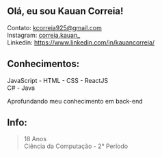 ## Olá, eu sou Kauan Correia!
Contato: kcorreia925@gmail.com  <br /> 
Instagram: [correia.kauan_](https://www.instagram.com/correia.kauan_/) <br />
Linkedin: https://www.linkedin.com/in/kauancorreia/

## Conhecimentos: 
JavaScript - HTML - CSS - ReactJS <br />
C# - Java <br />

Aprofundando meu conhecimento em back-end <br />

## Info: 
> 18 Anos <br /> 
 Ciência da Computação - 2° Período <br /> 

